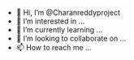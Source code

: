 - 👋 Hi, I’m @Charanreddyproject
- 👀 I’m interested in ...
- 🌱 I’m currently learning ...
- 💞️ I’m looking to collaborate on ...
- 📫 How to reach me ...

<!---
Charanreddyproject/Charanreddyproject is a ✨ special ✨ repository because its `README.md` (this file) appears on your GitHub profile.
You can click the Preview link to take a look at your changes.
--->
